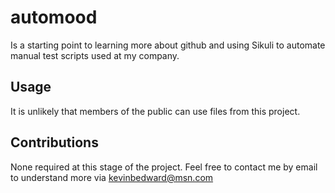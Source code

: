 # automood
Is a starting point to learning more about github and using Sikuli to automate manual test scripts used at my company.

## Usage
It is unlikely that members of the public can use files from this project.

## Contributions
None required at this stage of the project. Feel free to contact me by email to understand more via kevinbedward@msn.com
